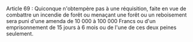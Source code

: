 Article 69 : Quiconque n'obtempère pas à une réquisition, faite en
vue de combattre un incendie de forêt ou menaçant une forêt ou un
reboisement sera puni d'une amenda de 10 000 à 100 000 Francs ou d'un
emprisonnement de 15 jours à 6 mois ou de l'une de ces deux peines
seulement.